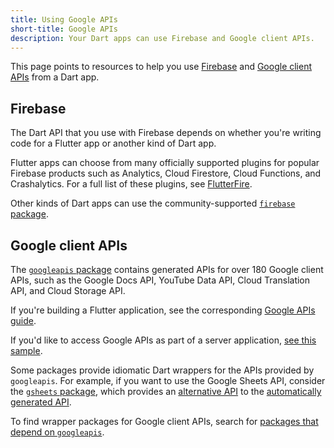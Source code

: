 ```yaml
---
title: Using Google APIs
short-title: Google APIs
description: Your Dart apps can use Firebase and Google client APIs.
---
```


This page points to resources to help you use
[Firebase][] and [Google client APIs][] from a Dart app.


## Firebase

The Dart API that you use with Firebase depends
on whether you're writing code for a Flutter app or another kind of Dart app.

Flutter apps can choose from many officially supported plugins for
popular Firebase products such as Analytics, Cloud Firestore,
Cloud Functions, and Crashalytics.
For a full list of these plugins, see [FlutterFire][].

Other kinds of Dart apps can use
the community-supported [`firebase` package][].

## Google client APIs

The [`googleapis` package][] contains generated APIs for
over 180 Google client APIs,
such as the Google Docs API, YouTube Data API,
Cloud Translation API, and Cloud Storage API.

If you're building a Flutter application, see the corresponding
[Google APIs guide][flutter-google-apis].

If you'd like to access Google APIs as part of a server application,
[see this sample][server-sample].

Some packages provide idiomatic Dart wrappers for
the APIs provided by `googleapis`.
For example, if you want to use the Google Sheets API,
consider the [`gsheets` package][],
which provides an [alternative API][gsheets-api-docs] to the
[automatically generated API][gsheets-api-docs-gapi].

To find wrapper packages for Google client APIs, search for
[packages that depend on `googleapis`][gapi-packages].


[Firebase]: https://firebase.google.com/use-cases
[FlutterFire]: https://firebase.flutter.dev/
[`firebase` package]: {{site.pub-pkg}}/firebase
[gapi-packages]: {{site.pub-pkg}}?q=dependency%3Agoogleapis
[Google client APIs]: https://developers.google.com/api-client-library
[`googleapis` package]: {{site.pub-pkg}}/googleapis
[`gsheets` package]: {{site.pub-pkg}}/gsheets
[gsheets-api-docs]: {{site.pub-api}}/gsheets/latest/gsheets/gsheets-library.html
[gsheets-api-docs-gapi]: {{site.pub-api}}/googleapis/latest/sheets.v4/sheets.v4-library.html
[flutter-google-apis]: https://flutter.dev/docs/development/data-and-backend/google-apis
[server-sample]: https://github.com/dart-lang/samples/tree/master/server/google_apis
